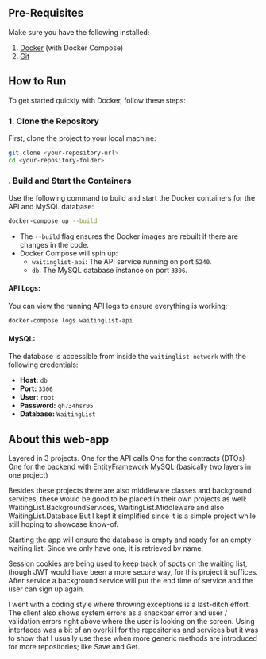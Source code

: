 ## **Pre-Requisites**
Make sure you have the following installed:
1. [Docker](https://www.docker.com/get-started) (with Docker Compose)
2. [Git](https://git-scm.com/)

## **How to Run**
To get started quickly with Docker, follow these steps:
### **1. Clone the Repository**
First, clone the project to your local machine:
``` bash
git clone <your-repository-url>
cd <your-repository-folder>
```
### **. Build and Start the Containers**
Use the following command to build and start the Docker containers for the API and MySQL database:
``` bash
docker-compose up --build
```
- The `--build` flag ensures the Docker images are rebuilt if there are changes in the code.
- Docker Compose will spin up:
    - `waitinglist-api`: The API service running on port `5240`.
    - `db`: The MySQL database instance on port `3306`.
#### API Logs:
You can view the running API logs to ensure everything is working:
``` bash
docker-compose logs waitinglist-api
```
#### MySQL:
The database is accessible from inside the `waitinglist-network` with the following credentials:
- **Host:** `db`
- **Port:** `3306`
- **User:** `root`
- **Password:** `qh734hsr05`
- **Database:** `WaitingList`


## About this web-app
Layered in 3 projects.
One for the API calls
One for the contracts (DTOs)
One for the backend with EntityFramework MySQL (basically two layers in one project)

Besides these projects there are also middleware classes and background services, these would be good to be placed in their own projects as well: WaitingList.BackgroundServices, WaitingList.Middleware and also WaitingList.Database
But I kept it simplified since it is a simple project while still hoping to showcase know-of.

Starting the app will ensure the database is empty and ready for an empty waiting list.
Since we only have one, it is retrieved by name.

Session cookies are being used to keep track of spots on the waiting list, though JWT would have been a more secure way, for this project it suffices.
After service a background service will put the end time of service and the user can sign up again.

I went with a coding style where throwing exceptions is a last-ditch effort. The client also shows system errors as a snackbar error and user / validation errors right above where the user is looking on the screen.
Using interfaces was a bit of an overkill for the repositories and services but it was to show that I usually use these when more generic methods are introduced for more repositories; like Save and Get.
